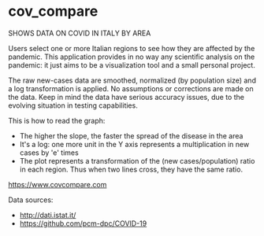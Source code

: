 # cov_compare

SHOWS DATA ON COVID IN ITALY BY AREA

Users select one or more Italian regions to see how they are affected by the pandemic.
This application provides in no way any scientific analysis on the pandemic: it just aims to be a visualization tool and a small personal project.

The raw new-cases data are smoothed, normalized (by population size) and a log transformation is applied. 
No assumptions or corrections are made on the data. Keep in mind the data have serious accuracy issues, due to the evolving situation in testing capabilities.

This is how to read the graph:
- The higher the slope, the faster the spread of the disease in the area
- It's a log: one more unit in the Y axis represents a multiplication in new cases by 'e' times
- The plot represents a transformation of the (new cases/population) ratio in each region. Thus when two lines cross, they have the same ratio.

https://www.covcompare.com

Data sources:
- http://dati.istat.it/
- https://github.com/pcm-dpc/COVID-19

